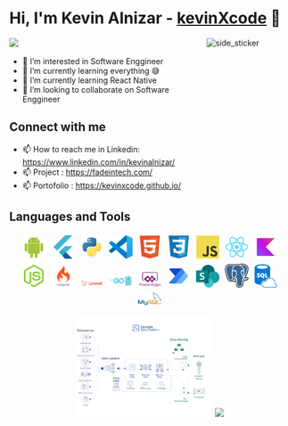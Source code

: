 # Hi, I'm Kevin Alnizar - [kevinXcode](https://kevinxcode.github.io/) 👋
![](https://komarev.com/ghpvc/?username=kevinxcode&color=blue&style=for-the-badge)
<img align="right" width=150px height=150px alt="side_sticker" src="https://media.giphy.com/media/TEnXkcsHrP4YedChhA/giphy.gif" />
- 👀 I’m interested in Software Enggineer 
- 🌱 I’m currently learning everything 😅
- 🌱 I’m currently learning React Native
- 💞️ I’m looking to collaborate on Software Enggineer

## Connect with me
- 📫 How to reach me in Linkedin: https://www.linkedin.com/in/kevinalnizar/ 
- 📫 Project : https://fadeintech.com/
- 📫 Portofolio : https://kevinxcode.github.io/

## Languages and Tools
<p align="center">
<img src="https://raw.githubusercontent.com/devicons/devicon/master/icons/android/android-plain.svg" alt="Android Logo" hspace="3" vspace="3" width="42px">

<img src="https://raw.githubusercontent.com/devicons/devicon/master/icons/flutter/flutter-original.svg" alt="Flutter" hspace="3" vspace="3" width="42px">

<img src="https://raw.githubusercontent.com/devicons/devicon/master/icons/python/python-original.svg" alt="python" hspace="3" vspace="3" width="42px">

<img src="https://raw.githubusercontent.com/devicons/devicon/master/icons/vscode/vscode-original.svg" alt="VS CODE" hspace="3" vspace="3" width="42px">

<img src="https://raw.githubusercontent.com/devicons/devicon/master/icons/html5/html5-original.svg" alt="HTML" hspace="3" vspace="3" width="42px">

<img src="https://raw.githubusercontent.com/devicons/devicon/master/icons/css3/css3-original.svg" alt="CSS" hspace="3" vspace="3" width="42px">

<img src="https://raw.githubusercontent.com/devicons/devicon/master/icons/javascript/javascript-original.svg" hspace="3" vspace="3" alt="java script Logo" width="42px">

<img src="https://raw.githubusercontent.com/devicons/devicon/master/icons/react/react-original.svg" alt="React Native" hspace="3" vspace="3" width="42px">

<img src="https://raw.githubusercontent.com/devicons/devicon/master/icons/kotlin/kotlin-original.svg" alt="Node js Logo" hspace="3" vspace="3" width="42px">

<img src="https://raw.githubusercontent.com/devicons/devicon/master/icons/nodejs/nodejs-original.svg" alt="Node JS" hspace="3" vspace="3" width="42px">

<img src="images/Codeigniter.png" hspace="3" vspace="3" alt="Codeigniter" width="42px">

<img src="images/laravel.png" hspace="3" vspace="3" alt="laravel" width="42px">

<img src="images/go.png" hspace="3" vspace="3" alt="GO" width="42px">

<img src="images/powerApps.png" hspace="3" vspace="3" alt="Power Apps" width="42px">

<img src="images/automate.png" hspace="3" vspace="3" alt="Power Automate" width="42px">

<img src="images/sharepoint.png" hspace="3" vspace="3" alt="Share Point" width="42px">

<img src="images/postgreSQL.png" hspace="3" vspace="3" alt="Postgre SQL" width="42px">

<img src="images/Azure-SQL-Database.png" vspace="3" hspace="3" alt="Azure-SQL-Database" width="42px">

<img src="images/MySQL.png" alt="MySQL" hspace="3" vspace="3" width="42px">

</p>

<break>


<p align="center">
<img src="images/1672280337624.gif" hspace="2" width="48%">
<img src="https://media0.giphy.com/media/qgQUggAC3Pfv687qPC/giphy.gif?cid=ecf05e470wiivnekxhe647ezupmu99zoyuqkf65pj6dx2oxz&rid=giphy.gif&ct=g" hspace="2" width="48%">
</p>

<!---
kevinxcode/kevinxcode is a ✨ special ✨ repository because its `README.md` (this file) appears on your GitHub profile.
You can click the Preview link to take a look at your changes.
--->
